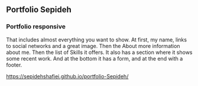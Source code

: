 ## Portfolio Sepideh

### Portfolio responsive 
That includes almost everything you want to show. At first, my name, links to social networks and a great image. Then the About more information about me. Then the list of Skills it offers. It also has a section where it shows some recent work. And at the bottom it has a form, and at the end with a footer.

https://sepidehshafiei.github.io/portfolio-Sepideh/
